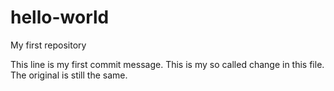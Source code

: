 # hello-world
My first repository

This line is my first commit message. This is my so called change in this file. The original is still the same.

